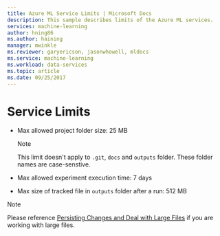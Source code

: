```yaml
---
title: Azure ML Service Limits | Microsoft Docs
description: This sample describes limits of the Azure ML services.
services: machine-learning
author: hning86
ms.author: haining
manager: mwinkle
ms.reviewer: garyericson, jasonwhowell, mldocs
ms.service: machine-learning
ms.workload: data-services
ms.topic: article
ms.date: 09/25/2017
---
```


# Service Limits

- Max allowed project folder size: 25 MB
    >[!Note]
    >This limit doesn't apply to `.git`, `docs` and `outputs` folder. These folder names are case-senstive.

- Max allowed experiment execution time: 7 days
- Max size of tracked file in `outputs` folder after a run: 512 MB 

>[!NOTE]
>Please reference [Persisting Changes and Deal with Large Files](how-to-read-write-files.md) if you are working with large files.